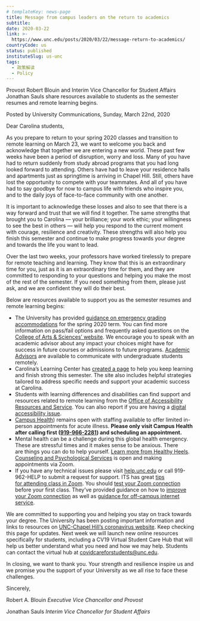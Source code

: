 ```yaml
---
# templateKey: news-page
title: Message from campus leaders on the return to academics
subtitle:
date: 2020-03-22
link: >-
  https://www.unc.edu/posts/2020/03/22/message-return-to-academics/
countryCode: us
status: published
instituteSlug: us-unc
tags:
  - 政策解读
  - Policy
---
```

Provost Robert Blouin and Interim Vice Chancellor for Student Affairs Jonathan Sauls share resources available to students as the semester resumes and remote learning begins.

<div class="author-metadata"><span class="author-name">Posted by University Communications,</span> Sunday, March 22nd, 2020</div>

<div class="has-content-area" data-url="https://www.unc.edu/posts/2020/03/22/message-return-to-academics/" data-title="Message from campus leaders on the return to academics" title="undefined">

<div class="pf-content">

Dear Carolina students,

As you prepare to return to your spring 2020 classes and transition to remote learning on March 23, we want to welcome you back and acknowledge that together we are entering a new world. These past few weeks have been a period of disruption, worry and loss. Many of you have had to return suddenly from study abroad programs that you had long looked forward to attending. Others have had to leave your residence halls and apartments just as springtime is arriving in Chapel Hill. Still, others have lost the opportunity to compete with your teammates. And all of you have had to say goodbye for now to campus life with friends who inspire you, and to the daily joys of face-to-face community with one another.

It is important to acknowledge these losses and also to see that there is a way forward and trust that we will find it together. The same strengths that brought you to Carolina — your brilliance; your work ethic; your willingness to see the best in others — will help you respond to the current moment with courage, resilience and creativity. These strengths will also help you finish this semester and continue to make progress towards your degree and towards the life you want to lead.

Over the last two weeks, your professors have worked tirelessly to prepare for remote teaching and learning. They know that this is an extraordinary time for you, just as it is an extraordinary time for them, and they are committed to responding to your questions and helping you make the most of the rest of the semester. If you need something from them, please just ask, and we are confident they will do their best.

Below are resources available to support you as the semester resumes and remote learning begins:

*   The University has provided [guidance on emergency grading accommodations](https://registrar.unc.edu/files/2020/03/emergency-grading-accomodation.pdf) for the spring 2020 term. You can find more information on pass/fail options and frequently asked questions on the [College of Arts & Sciences’ website](https://college.unc.edu/2020/03/grading-students-faq/). We encourage you to speak with an academic advisor about any impact your choices might have for success in future courses or admissions to future programs. [Academic Advisors](https://advising.unc.edu/announcement/covid-19-advising-faq/) are available to communicate with undergraduate students remotely.
*   Carolina’s Learning Center has [created a page](https://learningcenter.unc.edu/tips-and-tools/keep-writing-and-learning-designing-your-online-academic-life/) to help you keep learning and finish strong this semester. The site also includes helpful strategies tailored to address specific needs and support your academic success at Carolina.
*   Students with learning differences and disabilities can find support and resources related to remote learning from the [Office of Accessibility Resources and Service](https://ars.unc.edu/). You can also report if you are having a [digital accessibility issue](https://digitalaccessibility.unc.edu/report/).
*   [Campus Health](https://campushealth.unc.edu/)) remains open with staffing available to offer limited in-person appointments for acute illness. **Please only visit Campus Health after calling first ([919-966-2281](tel:919-966-2281)) and scheduling an appointment.**
*   Mental health can be a challenge during this global health emergency. These are stressful times and it makes sense to be anxious. There are things you can do to help yourself. [Learn more from Healthy Heels](https://healthyheels.org/2020/03/13/managing-mental-health-during-coronavirus/). [Counseling and Psychological Services](https://caps.unc.edu/) is open and making appointments via Zoom.
*   If you have any technical issues please visit [help.unc.edu](https://help.unc.edu/sp) or call 919-962-HELP to submit a request for support. ITS has great [tips for attending class in Zoom](https://help.unc.edu/sp?id=kb_article_view&sysparm_article=KB0010679&sys_kb_id=3984c2aedb2f485070551ffa6896198b). You should [test your Zoom connection](https://unc.zoom.us/test) before your first class. They’ve provided guidance on how to [improve your Zoom connection](https://help.unc.edu/sp?id=kb_article_view&sysparm_article=KB0010678&sys_kb_id=e12583161bab8c50b7de21b5ec4bcbe4) as well as [guidance for off-campus internet service](https://help.unc.edu/sp?id=kb_article_view&sysparm_article=KB0010677&sys_kb_id=ef58ef6e1b230c90b7de21b5ec4bcb4a).

We are committed to supporting you and helping you stay on track towards your degree. The University has been posting important information and links to resources on [UNC-Chapel Hill’s coronavirus website](https://www.unc.edu/coronavirus/). Keep checking this page for updates. Next week we will launch new online resources specifically for students, including a CV19 Virtual Student Care Hub that will help us better understand what you need and how we may help. Students can contact the virtual hub at [covidcareforstudents@unc.edu](mailto:covidcareforstudents@unc.edu).

In closing, we want to thank you. Your strength and resilience inspire us and we promise you the support of your University as we all rise to face these challenges.

Sincerely,

Robert A. Blouin
_Executive Vice Chancellor and Provost_

Jonathan Sauls
_Interim Vice Chancellor for Student Affairs_

</div>

</div>
